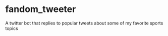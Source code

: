 # fandom_tweeter
A twitter bot that replies to popular tweets about some of my favorite sports topics
